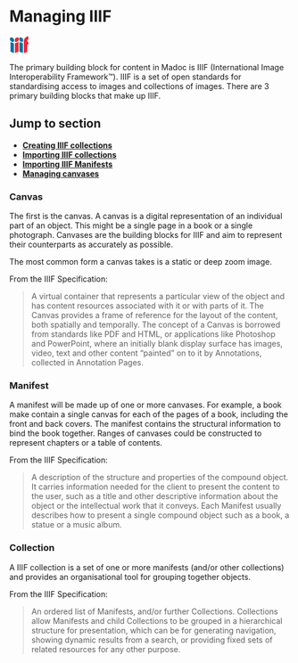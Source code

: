 # Managing IIIF

![](<../../../../public/assets/image (7).png>)

The primary building block for content in Madoc is IIIF (International Image Interoperability Framework™). IIIF is a set of open standards for standardising access to images and collections of images. There are 3 primary building blocks that make up IIIF.

## Jump to section

* [**Creating IIIF collections**](collections.md#creating-a-new-collection)
* [**Importing IIIF collections**](collections.md#importing-an-existing-collection)
* [**Importing IIIF Manifests**](manifests.md#importing-an-existing-manifest)
* [**Managing canvases**](canvases.md)

### Canvas

The first is the canvas. A canvas is a digital representation of an individual part of an object. This might be a single page in a book or a single photograph. Canvases are the building blocks for IIIF and aim to represent their counterparts as accurately as possible.

The most common form a canvas takes is a static or deep zoom image.

From the IIIF Specification:

> A virtual container that represents a particular view of the object and has content resources associated with it or with parts of it. The Canvas provides a frame of reference for the layout of the content, both spatially and temporally. The concept of a Canvas is borrowed from standards like PDF and HTML, or applications like Photoshop and PowerPoint, where an initially blank display surface has images, video, text and other content “painted” on to it by Annotations, collected in Annotation Pages.

### Manifest

A manifest will be made up of one or more canvases. For example, a book make contain a single canvas for each of the pages of a book, including the front and back covers. The manifest contains the structural information to bind the book together. Ranges of canvases could be constructed to represent chapters or a table of contents.

From the IIIF Specification:

> A description of the structure and properties of the compound object. It carries information needed for the client to present the content to the user, such as a title and other descriptive information about the object or the intellectual work that it conveys. Each Manifest usually describes how to present a single compound object such as a book, a statue or a music album.

### Collection

A IIIF collection is a set of one or more manifests (and/or other collections) and provides an organisational tool for grouping together objects.

From the IIIF Specification:

> An ordered list of Manifests, and/or further Collections. Collections allow Manifests and child Collections to be grouped in a hierarchical structure for presentation, which can be for generating navigation, showing dynamic results from a search, or providing fixed sets of related resources for any other purpose.
